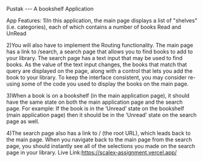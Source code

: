 Pustak --- A bookshelf Application


App Features:
1)In this application, the main page displays a list of "shelves" (i.e. categories), each of which contains a number of books Read and UnRead



2)You will also have to implement the Routing functionality. The main page has a link to /search, a search page that allows you to find books to add to your library. The search page has a text input that may be used to find books. As the value of the text input changes, the books that match that query are displayed on the page, along with a control that lets you add the book to your library. To keep the interface consistent, you may consider re-using some of the code you used to display the books on the main page.

3)When a book is on a bookshelf (in the main application page), it should have the same state on both the main application page and the search page. For example: If the book is in the ‘Unread’ state on the bookshelf (main application page) then it should be in the ‘Unread’ state on the search page as well.

4)The search page also has a link to / (the root URL), which leads back to the main page. When you navigate back to the main page from the search page, you should instantly see all of the selections you made on the search page in your library.
Live Link:https://scalex-assignment.vercel.app/
